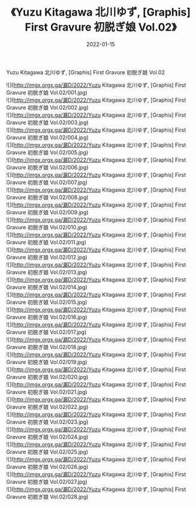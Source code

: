 ﻿---
layout: post
title:  《Yuzu Kitagawa 北川ゆず, [Graphis] First Gravure 初脱ぎ娘 Vol.02》
date:   2022-01-15
img: http://imgx.orgx.ga/漏D/2022/Yuzu Kitagawa 北川ゆず, [Graphis] First Gravure 初脱ぎ娘 Vol.02/000.jpg
categories: [美女, 清纯, 唯美]
---

Yuzu Kitagawa 北川ゆず, [Graphis] First Gravure 初脱ぎ娘 Vol.02

  ![](http://imgx.orgx.ga/漏D/2022/Yuzu Kitagawa 北川ゆず, [Graphis] First Gravure 初脱ぎ娘 Vol.02/001.jpg) <br> ![](http://imgx.orgx.ga/漏D/2022/Yuzu Kitagawa 北川ゆず, [Graphis] First Gravure 初脱ぎ娘 Vol.02/002.jpg) <br> ![](http://imgx.orgx.ga/漏D/2022/Yuzu Kitagawa 北川ゆず, [Graphis] First Gravure 初脱ぎ娘 Vol.02/003.jpg) <br> ![](http://imgx.orgx.ga/漏D/2022/Yuzu Kitagawa 北川ゆず, [Graphis] First Gravure 初脱ぎ娘 Vol.02/004.jpg) <br> ![](http://imgx.orgx.ga/漏D/2022/Yuzu Kitagawa 北川ゆず, [Graphis] First Gravure 初脱ぎ娘 Vol.02/005.jpg) <br> ![](http://imgx.orgx.ga/漏D/2022/Yuzu Kitagawa 北川ゆず, [Graphis] First Gravure 初脱ぎ娘 Vol.02/006.jpg) <br> ![](http://imgx.orgx.ga/漏D/2022/Yuzu Kitagawa 北川ゆず, [Graphis] First Gravure 初脱ぎ娘 Vol.02/007.jpg) <br> ![](http://imgx.orgx.ga/漏D/2022/Yuzu Kitagawa 北川ゆず, [Graphis] First Gravure 初脱ぎ娘 Vol.02/008.jpg) <br> ![](http://imgx.orgx.ga/漏D/2022/Yuzu Kitagawa 北川ゆず, [Graphis] First Gravure 初脱ぎ娘 Vol.02/009.jpg) <br> ![](http://imgx.orgx.ga/漏D/2022/Yuzu Kitagawa 北川ゆず, [Graphis] First Gravure 初脱ぎ娘 Vol.02/010.jpg) <br> ![](http://imgx.orgx.ga/漏D/2022/Yuzu Kitagawa 北川ゆず, [Graphis] First Gravure 初脱ぎ娘 Vol.02/011.jpg) <br> ![](http://imgx.orgx.ga/漏D/2022/Yuzu Kitagawa 北川ゆず, [Graphis] First Gravure 初脱ぎ娘 Vol.02/012.jpg) <br> ![](http://imgx.orgx.ga/漏D/2022/Yuzu Kitagawa 北川ゆず, [Graphis] First Gravure 初脱ぎ娘 Vol.02/013.jpg) <br> ![](http://imgx.orgx.ga/漏D/2022/Yuzu Kitagawa 北川ゆず, [Graphis] First Gravure 初脱ぎ娘 Vol.02/014.jpg) <br> ![](http://imgx.orgx.ga/漏D/2022/Yuzu Kitagawa 北川ゆず, [Graphis] First Gravure 初脱ぎ娘 Vol.02/015.jpg) <br> ![](http://imgx.orgx.ga/漏D/2022/Yuzu Kitagawa 北川ゆず, [Graphis] First Gravure 初脱ぎ娘 Vol.02/016.jpg) <br> ![](http://imgx.orgx.ga/漏D/2022/Yuzu Kitagawa 北川ゆず, [Graphis] First Gravure 初脱ぎ娘 Vol.02/017.jpg) <br> ![](http://imgx.orgx.ga/漏D/2022/Yuzu Kitagawa 北川ゆず, [Graphis] First Gravure 初脱ぎ娘 Vol.02/018.jpg) <br> ![](http://imgx.orgx.ga/漏D/2022/Yuzu Kitagawa 北川ゆず, [Graphis] First Gravure 初脱ぎ娘 Vol.02/019.jpg) <br> ![](http://imgx.orgx.ga/漏D/2022/Yuzu Kitagawa 北川ゆず, [Graphis] First Gravure 初脱ぎ娘 Vol.02/020.jpg) <br> ![](http://imgx.orgx.ga/漏D/2022/Yuzu Kitagawa 北川ゆず, [Graphis] First Gravure 初脱ぎ娘 Vol.02/021.jpg) <br> ![](http://imgx.orgx.ga/漏D/2022/Yuzu Kitagawa 北川ゆず, [Graphis] First Gravure 初脱ぎ娘 Vol.02/022.jpg) <br> ![](http://imgx.orgx.ga/漏D/2022/Yuzu Kitagawa 北川ゆず, [Graphis] First Gravure 初脱ぎ娘 Vol.02/023.jpg) <br> ![](http://imgx.orgx.ga/漏D/2022/Yuzu Kitagawa 北川ゆず, [Graphis] First Gravure 初脱ぎ娘 Vol.02/024.jpg) <br> ![](http://imgx.orgx.ga/漏D/2022/Yuzu Kitagawa 北川ゆず, [Graphis] First Gravure 初脱ぎ娘 Vol.02/025.jpg) <br> ![](http://imgx.orgx.ga/漏D/2022/Yuzu Kitagawa 北川ゆず, [Graphis] First Gravure 初脱ぎ娘 Vol.02/026.jpg) <br> ![](http://imgx.orgx.ga/漏D/2022/Yuzu Kitagawa 北川ゆず, [Graphis] First Gravure 初脱ぎ娘 Vol.02/027.jpg) <br> ![](http://imgx.orgx.ga/漏D/2022/Yuzu Kitagawa 北川ゆず, [Graphis] First Gravure 初脱ぎ娘 Vol.02/028.jpg) <br>